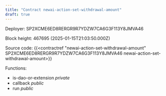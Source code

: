 ```yaml
---
title: "Contract newai-action-set-withdrawal-amount"
draft: true
---
```

Deployer: SP2XCME6ED8RERGR9R7YDZW7CA6G3F113Y8JMVA46


 



Block height: 467695 (2025-01-15T21:03:50.000Z)

Source code: {{<contractref "newai-action-set-withdrawal-amount" SP2XCME6ED8RERGR9R7YDZW7CA6G3F113Y8JMVA46 newai-action-set-withdrawal-amount>}}

Functions:

* is-dao-or-extension _private_
* callback _public_
* run _public_
